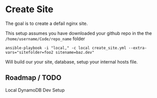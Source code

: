 # Create Site

The goal is to create a defail nginx site.

This setup assumes you have downloaded your github repo in the the `/home/username/Code/repo_name` folder

~~~
ansible-playbook -i "local," -c local create_site.yml --extra-vars="sitefolder=foo2 sitename=baz.dev"
~~~

Will build our your site, database, setup your internal hosts file.



## Roadmap / TODO

Local DynamoDB Dev Setup
